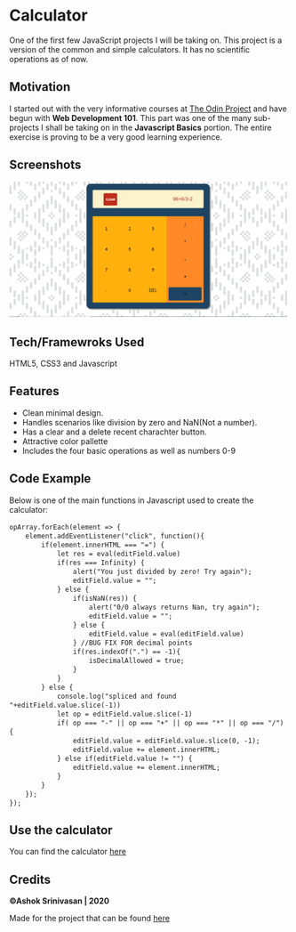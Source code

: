 # Calculator
One of the first few JavaScript projects I will be taking on.
This project is a version of the common and simple calculators. It has no scientific operations as of now.

## Motivation
I started out with the very informative courses at [The Odin Project](https://www.theodinproject.com/courses/web-development-101) and have begun with **Web Development 101**. This part was one of the many sub-projects I shall be taking on in the **Javascript Basics** portion. The entire exercise is proving to be a very good learning experience.

## Screenshots
<img src="assets/images/screenshots/one.PNG" width="500px">

## Tech/Framewroks Used
HTML5, CSS3 and Javascript

## Features
* Clean minimal design.
* Handles scenarios like division by zero and NaN(Not a number).
* Has a clear and a delete recent charachter button.
* Attractive color pallette 
* Includes the four basic operations as well as numbers 0-9

## Code Example
Below is one of the main functions in Javascript used to create the calculator:

```
opArray.forEach(element => {
    element.addEventListener("click", function(){
        if(element.innerHTML === "=") {
            let res = eval(editField.value)
            if(res === Infinity) {
                alert("You just divided by zero! Try again");
                editField.value = "";
            } else {
                if(isNaN(res)) {
                    alert("0/0 always returns Nan, try again");
                    editField.value = "";
                } else {
                    editField.value = eval(editField.value)
                } //BUG FIX FOR decimal points
                if(res.indexOf(".") == -1){
                    isDecimalAllowed = true;
                }
            }
        } else {
            console.log("spliced and found "+editField.value.slice(-1))
            let op = editField.value.slice(-1)
            if( op === "-" || op === "+" || op === "*" || op === "/") {
                editField.value = editField.value.slice(0, -1);
                editField.value += element.innerHTML;
            } else if(editField.value != "") {
                editField.value += element.innerHTML;
            }
        }
    });
});

```
## Use the calculator
You can find the calculator [here](https://ashoksrinivasan96.github.io/Calculator/)

## Credits
**©Ashok Srinivasan | 2020**

Made for the project that can be found [here](https://www.theodinproject.com/courses/web-development-101/lessons/calculator)
